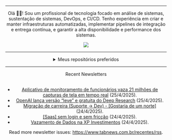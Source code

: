 <div align="center">
<hr>
<p>Olá 👋🏾! Sou um profissional de tecnologia focado em análise de sistemas, sustentação de sistemas, DevOps, e CI/CD. Tenho experiência em criar e manter infraestruturas automatizadas, implementar pipelines de integração e entrega contínua, e garantir a alta disponibilidade e performance dos sistemas.</p>
  <img src="https://media.giphy.com/media/yAGIvCiwPJn5C/giphy.gif">
<hr>
  <details>
  <summary>Meus repositórios preferidos</summary>
  <br />
  Alguns dos meus melhores repositórios:
  <br />
<br />
  <ul><li><a href=https://github.com/commitgeist/aluratube target="_blank" rel="noopener noreferrer">commitgeist/aluratube</a> (<b>0</b> ✨ and <b>0</b> 🍴): Aluratube - Desenvolvido durante a imersão React da Alura no final de 2022</li><li><a href=https://github.com/commitgeist/nlw-ia target="_blank" rel="noopener noreferrer">commitgeist/nlw-ia</a> (<b>0</b> ✨ and <b>0</b> 🍴): Projeto desenvolvido durante a NLW IA - Usando a API da OPENAI</li><li><a href=https://github.com/commitgeist/nlw-journey-ia target="_blank" rel="noopener noreferrer">commitgeist/nlw-journey-ia</a> (<b>0</b> ✨ and <b>0</b> 🍴): NLW IA - Agent de viagens usando python + langchain + GPT</li>
<li>More coming soon :).</li>
</ul>
  </details>
  <hr/>
    <summary>Recent Newsletters</summary>
  <br />
  <ul>
    <li><a href=https://www.tabnews.com.br/NewsletterOficial/aplicativo-de-monitoramento-de-funcionarios-vaza-21-milhoes-de-capturas-de-tela-em-tempo-real target="_blank" rel="noopener noreferrer">Aplicativo de monitoramento de funcionários vaza 21 milhões de capturas de tela em tempo real</a> (25/4/2025).</li><li><a href=https://www.tabnews.com.br/NewsletterOficial/openai-lanca-versao-leve-e-gratuita-do-deep-research target="_blank" rel="noopener noreferrer">OpenAI lança versão “leve” e gratuita do Deep Research</a> (25/4/2025).</li><li><a href=https://www.tabnews.com.br/SirChel/migracao-de-carreira-suporte-dev-gostaria-de-um-norte target="_blank" rel="noopener noreferrer">Migração de carreira (Suporte -> Dev) - [Gostaria de um norte]</a> (24/4/2025).</li><li><a href=https://www.tabnews.com.br/leozinn/saas-sem-login-e-sem-friccao target="_blank" rel="noopener noreferrer">[Saas] sem login e sem fricção</a> (24/4/2025).</li><li><a href=https://www.tabnews.com.br/CarlosGarcia/vazamento-de-dados-na-xp-investimentos target="_blank" rel="noopener noreferrer">Vazamento de Dados na XP Investimentos</a> (24/4/2025).</li>
  </ul>
<p>Read more newsletter issues: <a href="https://www.tabnews.com.br/recentes/rss">https://www.tabnews.com.br/recentes/rss</a>.</p>
  </details>
